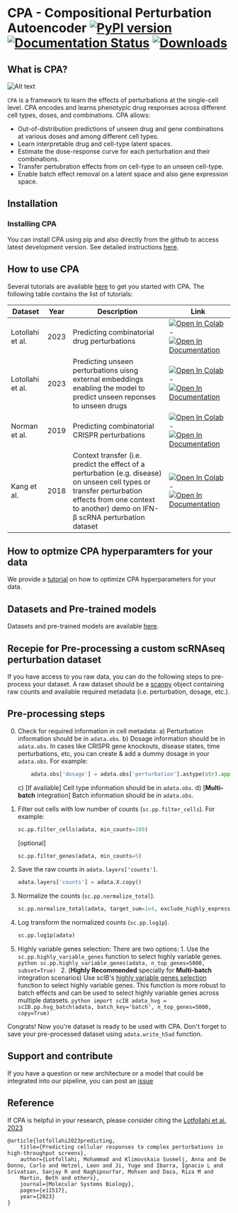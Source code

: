 #  CPA - Compositional Perturbation Autoencoder [![PyPI version](https://badge.fury.io/py/cpa-tools.svg)](https://badge.fury.io/py/cpa-tools) [![Documentation Status](https://readthedocs.org/projects/cpa-tools/badge/?version=latest)](https://cpa-tools.readthedocs.io/en/latest/?badge=latest) [![Downloads](https://static.pepy.tech/badge/cpa-tools)](https://pepy.tech/project/cpa-tools)

## What is CPA?

![Alt text](https://user-images.githubusercontent.com/33202701/156530222-c61e5982-d063-461c-b66e-c4591d2d0de4.png?raw=true "Title")

`CPA` is a framework to learn the effects of perturbations at the single-cell level. CPA encodes and learns phenotypic drug responses across different cell types, doses, and combinations. CPA allows:

* Out-of-distribution predictions of unseen drug and gene combinations at various doses and among different cell types.
* Learn interpretable drug and cell-type latent spaces.
* Estimate the dose-response curve for each perturbation and their combinations.
* Transfer pertubration effects from on cell-type to an unseen cell-type.
* Enable batch effect removal on a latent space and also gene expression space.


## Installation



### Installing CPA
You can install CPA using pip and also directly from the github to access latest development version. 
See detailed instructions [here](https://cpa-tools.readthedocs.io/en/latest/installation.html). 

## How to use CPA
Several tutorials are available [here](https://cpa-tools.readthedocs.io/en/latest/tutorials/index.html) to get you started with CPA.
The following table contains the list of tutorials:

| Dataset | Year | Description | Link |
| --- | --- | --- | --- |
| Lotollahi et al. | 2023 | Predicting combinatorial drug perturbations | [![Open In Colab](https://colab.research.google.com/assets/colab-badge.svg)](https://colab.research.google.com/github/theislab/cpa/blob/master/docs/tutorials/combosciplex.ipynb) - [![Open In Documentation](https://img.shields.io/badge/docs-blue)](https://cpa-tools.readthedocs.io/en/latest/tutorials/combosciplex.html) |
| Lotollahi et al. | 2023 | Predicting unseen perturbations uisng external embeddings enabling the model to predict unseen reponses to unseen drugs| [![Open In Colab](https://colab.research.google.com/assets/colab-badge.svg)](https://colab.research.google.com/github/theislab/cpa/blob/master/docs/tutorials/combosciplex_Rdkit_embeddings.ipynb) - [![Open In Documentation](https://img.shields.io/badge/docs-blue)](https://cpa-tools.readthedocs.io/en/latest/tutorials/combosciplex_Rdkit_embeddings.html) |
| Norman et al. | 2019 |  Predicting combinatorial CRISPR perturbations| [![Open In Colab](https://colab.research.google.com/assets/colab-badge.svg)](https://colab.research.google.com/github/theislab/cpa/blob/master/docs/tutorials/Norman.ipynb) - [![Open In Documentation](https://img.shields.io/badge/docs-blue)](https://cpa-tools.readthedocs.io/en/latest/tutorials/Norman.html) |
| Kang et al. | 2018 | Context transfer (i.e. predict the effect of a perturbation (e.g. disease) on unseen cell types or transfer perturbation effects from one context to another) demo on IFN-β scRNA perturbation dataset | [![Open In Colab](https://colab.research.google.com/assets/colab-badge.svg)](https://colab.research.google.com/github/theislab/cpa/blob/master/docs/tutorials/Kang.ipynb) - [![Open In Documentation](https://img.shields.io/badge/docs-blue)](https://cpa-tools.readthedocs.io/en/latest/tutorials/Kang.html) |

How to optmize CPA hyperparamters for your data
-----------------------------------------------
We provide a [tutorial](https://cpa-tools.readthedocs.io/en/latest/tutorials/optimizing_hyperparameters.html) on how to optimize CPA hyperparameters for your data.

Datasets and Pre-trained models
-------------------------------
Datasets and pre-trained models are available [here](https://drive.google.com/drive/folders/1yFB0gBr72_KLLp1asojxTgTqgz6cwpju?usp=drive_link).


Recepie for Pre-processing a custom scRNAseq perturbation dataset
-----------------------------------------------------------------
If you have access to you raw data, you can do the following steps to pre-process your dataset. A raw dataset should be a [scanpy](https://scanpy.readthedocs.io/en/stable/) object containing raw counts and available required metadata (i.e. perturbation, dosage, etc.).

Pre-processing steps
--------------------
0. Check for required information in cell metadata:
    a) Perturbation information should be in `adata.obs`.
    b) Dosage information should be in `adata.obs`. In cases like CRISPR gene knockouts, disease states, time perturbations, etc, you can create & add a dummy dosage in your `adata.obs`. For example:
    ```python
        adata.obs['dosage'] = adata.obs['perturbation'].astype(str).apply(lambda x: '+'.join(['1.0' for _ in x.split('+')])).values
    ```
    c) [If available] Cell type information should be in `adata.obs`.
    d) [**Multi-batch** integration] Batch information should be in `adata.obs`.

1. Filter out cells with low number of counts (`sc.pp.filter_cells`). For example:
    ```python
    sc.pp.filter_cells(adata, min_counts=100)
    ```

    [optional]
    ```python
    sc.pp.filter_genes(adata, min_counts=5)
    ```
    
2. Save the raw counts in `adata.layers['counts']`.
    ```python
    adata.layers['counts'] = adata.X.copy()
    ```
3. Normalize the counts (`sc.pp.normalize_total`).
    ```python
    sc.pp.normalize_total(adata, target_sum=1e4, exclude_highly_expressed=True)
    ```
4. Log transform the normalized counts (`sc.pp.log1p`).
    ```python
    sc.pp.log1p(adata)
    ```
5. Highly variable genes selection:
    There are two options:
        1. Use the `sc.pp.highly_variable_genes` function to select highly variable genes.
        ```python
            sc.pp.highly_variable_genes(adata, n_top_genes=5000, subset=True)
        ```
        2. (**Highly Recommended** specially for **Multi-batch** integration scenarios) Use scIB's [highly variable genes selection](https://scib.readthedocs.io/en/latest/api/scib.preprocessing.hvg_batch.html#scib.preprocessing.hvg_batch) function to select highly variable genes. This function is more robust to batch effects and can be used to select highly variable genes across multiple datasets.
        ```python
            import scIB
            adata_hvg = scIB.pp.hvg_batch(adata, batch_key='batch', n_top_genes=5000, copy=True)
        ```


Congrats! Now you're dataset is ready to be used with CPA. Don't forget to save your pre-processed dataset using `adata.write_h5ad` function.


Support and contribute
-------------------------------
If you have a question or new architecture or a model that could be integrated into our pipeline, you can
post an [issue](https://github.com/theislab/cpa/issues/new)

Reference
-------------------------------
If CPA is helpful in your research, please consider citing the  [Lotfollahi et al. 2023](https://www.embopress.org/doi/full/10.15252/msb.202211517)


    @article{lotfollahi2023predicting,
        title={Predicting cellular responses to complex perturbations in high-throughput screens},
        author={Lotfollahi, Mohammad and Klimovskaia Susmelj, Anna and De Donno, Carlo and Hetzel, Leon and Ji, Yuge and Ibarra, Ignacio L and Srivatsan, Sanjay R and Naghipourfar, Mohsen and Daza, Riza M and 
        Martin, Beth and others},
        journal={Molecular Systems Biology},
        pages={e11517},
        year={2023}
    }

